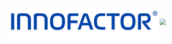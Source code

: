 <img align="center" width="400" src="https://github.com/fridtjofaugust/fridtjofaugust/blob/main/Pictures/innofactor_logo_with%20R_RGB_transparent_small.png" alt="Awesome"/>


<a href="https://github.com/fridtjofaugust/github-readme-stats">
  <img align="center" width="400" src="https://github-readme-stats.vercel.app/api?username=fridtjofaugust&show_icons=true&theme=github_dark&hide=issues,prs" />
</a>
  
<!-- <div align="center"> -->
